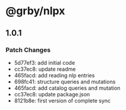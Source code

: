 # @grby/nlpx

## 1.0.1

### Patch Changes

- 5d77ef3: add initial code
- cc37ec8: update readme
- 465facd: add reading nlp entries
- 698fc41: structure queries and mutations
- 465facd: add catalog queries and mutation
- cc37ec8: update package.json
- 8121b8e: first version of complete sync
